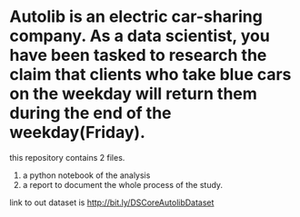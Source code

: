 # Autolib is an electric car-sharing company. As a data scientist, you have been tasked to research the claim that clients who take blue cars on the weekday will return them during the end of the weekday(Friday).
this repository contains 2 files.
 1. a python notebook of the analysis
 2. a report to document the whole process of the study.
 
 link to out dataset is http://bit.ly/DSCoreAutolibDataset
 
 
